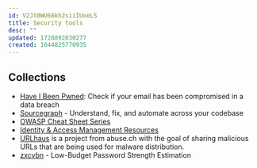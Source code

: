 ```yaml
---
id: V2Jt0WU66kh2siiIUoeLS
title: Security tools
desc: ""
updated: 1728892030277
created: 1644825770935
---
```


## Collections

- [Have I Been Pwned](https://haveibeenpwned.com/): Check if your email has been compromised in a data breach
- [Sourcegraph](https://about.sourcegraph.com/) - Understand, fix, and automate across your codebase
- [OWASP Cheat Sheet Series](https://cheatsheetseries.owasp.org/)
- [Identity & Access Management Resources](https://curity.io/resources/)
- [URLhaus](https://urlhaus.abuse.ch/) is a project from abuse.ch with the goal of sharing malicious URLs that are being used for malware distribution.
- [zxcvbn](https://github.com/dropbox/zxcvbn) - Low-Budget Password Strength Estimation
